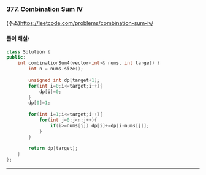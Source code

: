 ### 377. Combination Sum IV
(주소)https://leetcode.com/problems/combination-sum-iv/

#### 풀이 해설:


```c++
class Solution {
public:
    int combinationSum4(vector<int>& nums, int target) {
        int n = nums.size();
        
        unsigned int dp[target+1];
        for(int i=0;i<=target;i++){
            dp[i]=0;
        }
        dp[0]=1;
        
        for(int i=1;i<=target;i++){
            for(int j=0;j<n;j++){
                if(i>=nums[j]) dp[i]+=dp[i-nums[j]];
            }
        }
        
        return dp[target];
    }
};
```

---

